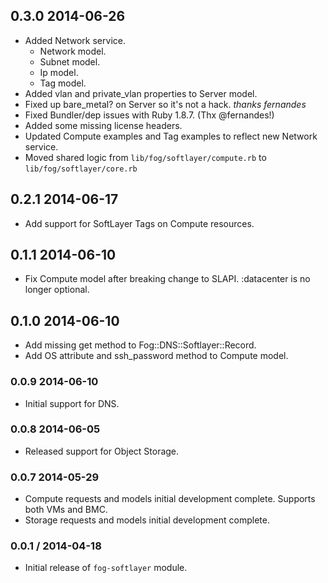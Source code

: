 ## 0.3.0 2014-06-26

* Added Network service.
  * Network model.
  * Subnet model.
  * Ip model.
  * Tag model.
* Added vlan and private_vlan properties to Server model.
* Fixed up bare_metal? on Server so it's not a hack. *thanks fernandes*
* Fixed Bundler/dep issues with Ruby 1.8.7. (Thx @fernandes!)
* Added some missing license headers.
* Updated Compute examples and Tag examples to reflect new Network service.
* Moved shared logic from `lib/fog/softlayer/compute.rb` to `lib/fog/softlayer/core.rb`

## 0.2.1 2014-06-17
* Add support for SoftLayer Tags on Compute resources.

## 0.1.1 2014-06-10

* Fix Compute model after breaking change to SLAPI. :datacenter is no longer optional.

## 0.1.0 2014-06-10

* Add missing get method to Fog::DNS::Softlayer::Record.
* Add OS attribute and ssh_password method to Compute model.

### 0.0.9 2014-06-10

* Initial support for DNS.

### 0.0.8 2014-06-05

* Released support for Object Storage.

### 0.0.7 2014-05-29

* Compute requests and models initial development complete.  Supports both VMs and BMC.
* Storage requests and models initial development complete.

### 0.0.1 / 2014-04-18

* Initial release of `fog-softlayer` module.
